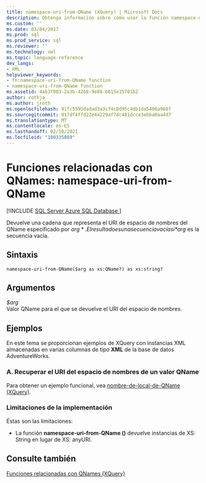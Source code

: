 ```yaml
---
title: namespace-uri-from-QName (XQuery) | Microsoft Docs
description: Obtenga información sobre cómo usar la función namespace-uri-from-QName para recuperar el URI de espacio de nombres de un QName.
ms.custom: ''
ms.date: 03/04/2017
ms.prod: sql
ms.prod_service: sql
ms.reviewer: ''
ms.technology: xml
ms.topic: language-reference
dev_langs:
- XML
helpviewer_keywords:
- fn:namespace-uri-from-QName function
- namespace-uri-from-QName function
ms.assetid: 4ab3f003-2a3b-4268-9e88-b615e35701b2
author: rothja
ms.author: jroth
ms.openlocfilehash: 91fc5595dadad3a3cf4c8d95c4db1da5406a968f
ms.sourcegitcommit: 917df4ffd22e4a229af7dc481dcce3ebba0aa4d7
ms.translationtype: MT
ms.contentlocale: es-ES
ms.lasthandoff: 02/10/2021
ms.locfileid: "100335869"
---
```

# <a name="functions-related-to-qnames---namespace-uri-from-qname"></a>Funciones relacionadas con QNames: namespace-uri-from-QName
[!INCLUDE [SQL Server Azure SQL Database ](../includes/applies-to-version/sqlserver.md)]

  Devuelve una cadena que representa el URI de espacio de nombres del QName especificado por *$arg*. El resultado es una secuencia vacía si *$arg* es la secuencia vacía.  
  
## <a name="syntax"></a>Sintaxis  
  
```  
namespace-uri-from-QName($arg as xs:QName?) as xs:string?  
```  
  
## <a name="arguments"></a>Argumentos  
 *$arg*  
 Valor QName para el que se devuelve el URI del espacio de nombres.  
  
## <a name="examples"></a>Ejemplos  
 En este tema se proporcionan ejemplos de XQuery con instancias XML almacenadas en varias columnas de tipo **XML** de la base de datos AdventureWorks.  
  
### <a name="a-retrieve-the-namespace-uri-from-a-qname"></a>A. Recuperar el URI del espacio de nombres de un valor QName  
 Para obtener un ejemplo funcional, vea [nombre-de-local-de-QName &#40;XQuery&#41;](../xquery/functions-related-to-qnames-local-name-from-qname.md).  
  
### <a name="implementation-limitations"></a>Limitaciones de la implementación  
 Éstas son las limitaciones:  
  
-   La función **namespace-uri-from-QName ()** devuelve instancias de XS: String en lugar de XS: anyURI.  
  
## <a name="see-also"></a>Consulte también  
 [Funciones relacionadas con QNames &#40;XQuery&#41;](./functions-related-to-qnames-expanded-qname.md)  
  
